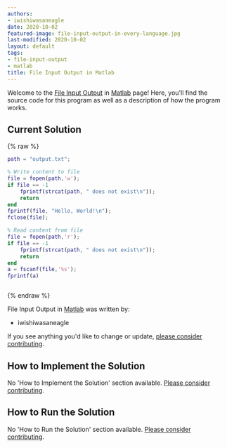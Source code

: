 ```yaml
---
authors:
- iwishiwasaneagle
date: 2020-10-02
featured-image: file-input-output-in-every-language.jpg
last-modified: 2020-10-02
layout: default
tags:
- file-input-output
- matlab
title: File Input Output in Matlab
---
```


Welcome to the [File Input Output](https://sampleprograms.io/projects/file-input-output) in [Matlab](https://sampleprograms.io/languages/matlab) page! Here, you'll find the source code for this program as well as a description of how the program works.

## Current Solution

{% raw %}

```matlab
path = "output.txt";

% Write content to file
file = fopen(path,'w');
if file == -1
    fprintf(strcat(path, " does not exist\n"));
    return
end
fprintf(file, "Hello, World!\n");
fclose(file);

% Read content from file
file = fopen(path,'r');
if file == -1
    fprintf(strcat(path, " does not exist\n"));
    return
end
a = fscanf(file,'%s');
fprintf(a)



```

{% endraw %}

File Input Output in [Matlab](https://sampleprograms.io/languages/matlab) was written by:

- iwishiwasaneagle

If you see anything you'd like to change or update, [please consider contributing](https://github.com/TheRenegadeCoder/sample-programs).

## How to Implement the Solution

No 'How to Implement the Solution' section available. [Please consider contributing](https://github.com/TheRenegadeCoder/sample-programs-website).

## How to Run the Solution

No 'How to Run the Solution' section available. [Please consider contributing](https://github.com/TheRenegadeCoder/sample-programs-website).